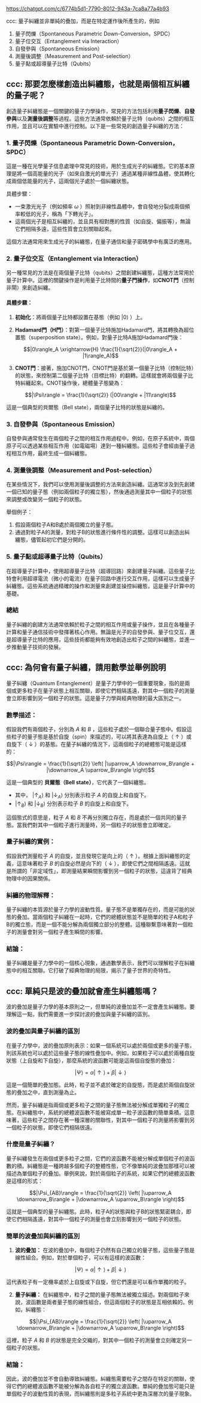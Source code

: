 https://chatgpt.com/c/6774b5d1-7790-8012-943a-7ca8a77a4b93

ccc: 量子糾纏並非單純的疊加，而是在特定運作後所產生的，例如

1. 量子閃爍（Spontaneous Parametric Down-Conversion，SPDC）
2. 量子位交互（Entanglement via Interaction）
3. 自發參與（Spontaneous Emission）
4. 測量後調整（Measurement and Post-selection）
5. 量子點或超導量子比特（Qubits）


## ccc: 那要怎麼樣創造出糾纏態，也就是兩個相互糾纏的量子呢？

創造量子糾纏態是一個關鍵的量子力學操作，常見的方法包括利用**量子閃爍**、**自發參與**以及**測量後調整**等過程。這些方法通常依賴於量子比特（qubits）之間的相互作用，並且可以在實驗中進行控制。以下是一些常見的創造量子糾纏的方法：

### 1. **量子閃爍（Spontaneous Parametric Down-Conversion，SPDC）**

這是一種在光學量子信息處理中常見的技術，用於生成光子的糾纏態。它的基本原理是將一個高能量的光子（如來自激光的單光子）通過某種非線性晶體，使其轉化成兩個低能量的光子，這兩個光子處於一個糾纏狀態。

具體步驟：
- 一束激光光子（例如頻率  $`\omega`$ ）照射到非線性晶體中，會自發地分裂成兩個頻率較低的光子，稱為「下轉光子」。
- 這兩個光子是相互糾纏的，並且具有相對應的性質（如自旋、偏振等），無論它們相隔多遠，這些性質會立刻關聯起來。

這個方法通常用來生成光子的糾纏態，在量子通信和量子密碼學中有廣泛的應用。

### 2. **量子位交互（Entanglement via Interaction）**

另一種常見的方法是在兩個量子比特（qubits）之間創建糾纏態，這種方法常用於量子計算中。這裡的關鍵操作是利用量子比特間的**量子門操作**，如**CNOT門**（控制非閘）來創造糾纏。

#### 具體步驟：
1. **初始化**：將兩個量子比特都設置在基態（例如  $`|0\rangle`$ ）上。
   
2. **Hadamard門（H門）**：對第一個量子比特施加Hadamard門，將其轉換為超位置態（superposition state）。例如，對量子比特A施加Hadamard門後：
   
```math
|0\rangle_A \xrightarrow{H} \frac{1}{\sqrt{2}}(|0\rangle_A + |1\rangle_A)
```

   
3. **CNOT門**：接著，施加CNOT門，CNOT門是基於第一個量子比特（控制比特）的狀態，來控制第二個量子比特（目標比特）的翻轉。這樣就會將兩個量子比特糾纏起來。CNOT操作後，總體量子態變為：
   
```math
|\Psi\rangle = \frac{1}{\sqrt{2}} (|00\rangle + |11\rangle)
```

   這是一個典型的貝爾態（Bell state），兩個量子比特的狀態是糾纏的。

### 3. **自發參與（Spontaneous Emission）**

自發參與通常發生在兩個粒子之間的相互作用過程中。例如，在原子系統中，兩個原子可以透過某些相互作用（如電磁場）達到一種糾纏態。這些粒子會經由量子過程相互作用，最終生成一個糾纏態。

### 4. **測量後調整（Measurement and Post-selection）**

在某些情況下，我們可以使用測量後調整的方法來創造糾纏。這通常涉及到先創建一個已知的量子態（例如兩個粒子的獨立態），然後通過測量其中一個粒子的狀態來調整或改變另一個粒子的狀態。

舉個例子：
1. 假設兩個粒子A和B處於兩個獨立的量子態。
2. 通過對粒子A的測量，對粒子B的狀態進行條件性的調整。這樣可以創造出糾纏態，儘管起初它們是分開的。

### 5. **量子點或超導量子比特（Qubits）**

在超導量子計算中，使用超導量子比特（超導回路）來創建量子糾纏。這些量子比特會利用超導電流（微小的電流）在量子回路中進行交互作用，這樣可以生成量子糾纏態。這些系統通過精確的操作和測量來創建並操控糾纏態，這是量子計算中的基礎。

### 總結

量子糾纏的創建方法通常依賴於粒子之間的相互作用或量子操作，並且在各種量子計算和量子通信技術中發揮著核心作用。無論是光子的自發參與、量子位交互，還是超導量子比特的應用，這些技術都能夠有效地創造出粒子之間的糾纏態，並進一步推動量子技術的發展。

## ccc: 為何會有量子糾纏，請用數學並舉例說明

量子糾纏（Quantum Entanglement）是量子力學中的一個重要現象，指的是兩個或更多粒子在量子狀態上相互關聯，即使它們相隔遙遠，對其中一個粒子的測量會立即影響到另一個粒子的狀態。這是量子力學與經典物理的最大區別之一。

### 數學描述：

假設我們有兩個粒子，分別為  $`A`$  和  $`B`$ ，這些粒子處於一個聯合量子態中。假設這些粒子的量子態是基於自旋（spin）來描述的，可以將其表達為自旋上（ $`\uparrow`$ ）或自旋下（ $`\downarrow`$ ）的基態。在量子糾纏的情況下，這兩個粒子的總體態可能是這樣的：


```math
|\Psi\rangle = \frac{1}{\sqrt{2}} \left( |\uparrow_A \downarrow_B\rangle + |\downarrow_A \uparrow_B\rangle \right)
```


這是一個典型的 **貝爾態（Bell state）**，它代表了一個糾纏態。

- 其中， $`|\uparrow_A\rangle`$  和  $`|\downarrow_A\rangle`$  分別表示粒子  $`A`$  的自旋上和自旋下。
-  $`|\uparrow_B\rangle`$  和  $`|\downarrow_B\rangle`$  分別表示粒子  $`B`$  的自旋上和自旋下。

這個態式的意思是，粒子  $`A`$  和  $`B`$  不再分別獨立存在，而是處於一個共同的量子態。當我們對其中一個粒子進行測量時，另一個粒子的狀態會立即確定。

### 量子糾纏的實例：

假設我們測量粒子  $`A`$  的自旋，並且發現它是向上的（ $`\uparrow`$ ）。根據上面糾纏態的定義，這意味著粒子  $`B`$  的自旋必然是向下的（ $`\downarrow`$ ），即使它們之間相隔遙遠。這就是所謂的「非定域性」，即測量結果瞬間影響到另一個粒子的狀態，這違背了經典物理中的因果關係。

### 糾纏的物理解釋：

量子糾纏的本質源於量子力學的波動性質。量子態不是單獨存在的，而是可能的狀態的叠加。當兩個粒子糾纏在一起時，它們的總體狀態並不是簡單的粒子A和粒子B的獨立態，而是一個不能分解為兩個獨立部分的整體。這種聯繫意味著對一個粒子的測量會對另一個粒子產生瞬間的影響。

### 結論：

量子糾纏是量子力學中的一個核心現象，通過數學表示，我們可以理解粒子在糾纏態中的相互關聯。它打破了經典物理的局限，揭示了量子世界的奇特性。

## ccc: 單純只是波的疊加就會產生糾纏態嗎？

波的疊加是量子力學的基本原則之一，但單純的波疊加並不一定會產生糾纏態。要理解這一點，我們需要進一步探討波的疊加與量子糾纏的區別。

### 波的疊加與量子糾纏的區別

在量子力學中，波的疊加原則表示：如果一個系統可以處於兩個或更多的量子態，則該系統也可以處於這些量子態的線性疊加中。例如，如果粒子可以處於兩種自旋狀態（上自旋和下自旋），那麼系統的波函數可能是這兩個自旋態的疊加：


```math
|\Psi\rangle = \alpha |\uparrow\rangle + \beta |\downarrow\rangle
```


這是一個簡單的疊加態。此時，粒子並不處於確定的自旋態，而是處於兩個自旋狀態的疊加之中，直到測量為止。

然而，量子糾纏是指兩個或更多粒子之間的量子態無法被分解成單獨粒子的獨立態。在糾纏態中，系統的總體波函數不能被寫成單一粒子波函數的簡單乘積。這意味著，這些粒子之間存在著一種深層的關聯性，對其中一個粒子的測量將影響到另一個粒子的狀態，即使它們相隔很遠。

### 什麼是量子糾纏？

量子糾纏發生在兩個或更多粒子之間，它們的波函數不能被分解成單個粒子的波函數的積。糾纏態是一種跨越多個粒子的整體性態，它不像單純的波疊加那樣可以被描述為單個粒子的叠加。舉例來說，對於兩個粒子的系統，如果它們的總體波函數是這樣的形式：


```math
|\Psi_{AB}\rangle = \frac{1}{\sqrt{2}} \left( |\uparrow_A \downarrow_B\rangle + |\downarrow_A \uparrow_B\rangle \right)
```


這就是一個典型的量子糾纏態。此時，粒子A的狀態與粒子B的狀態緊密耦合，即使它們相隔遙遠，對其中一個粒子的測量也會立刻影響到另一個粒子的狀態。

### 簡單的波疊加與糾纏的區別

1. **波的疊加：** 在波的疊加中，每個粒子仍然有自己獨立的量子態，這些量子態是線性組合。例如，對於單個粒子，可以有這樣的波函數：
   
   
```math
|\Psi\rangle = \alpha |\uparrow\rangle + \beta |\downarrow\rangle
```

   
   這代表粒子有一定機率處於上自旋或下自旋，但它們還是可以看作單獨的粒子。

2. **量子糾纏：** 在糾纏態中，粒子之間的量子態無法被獨立描述。對兩個粒子來說，波函數是兩者量子態的線性組合，但這兩個粒子的狀態是互相依賴的。例如，糾纏態：
   
   
```math
|\Psi_{AB}\rangle = \frac{1}{\sqrt{2}} \left( |\uparrow_A \downarrow_B\rangle + |\downarrow_A \uparrow_B\rangle \right)
```

   
   這裡，粒子  $`A`$  和  $`B`$  的狀態是完全交織的，對其中一個粒子的測量會立刻確定另一個粒子的狀態。

### 結論：

因此，波的疊加並不會自動導致糾纏態。糾纏態需要粒子之間存在特定的關聯，使得它們的總體波函數不能被分解為各自粒子的獨立波函數。單純的疊加態可能只是單個粒子的波動性質的表現，而糾纏態則是多粒子系統中更為深層次的量子現象。
